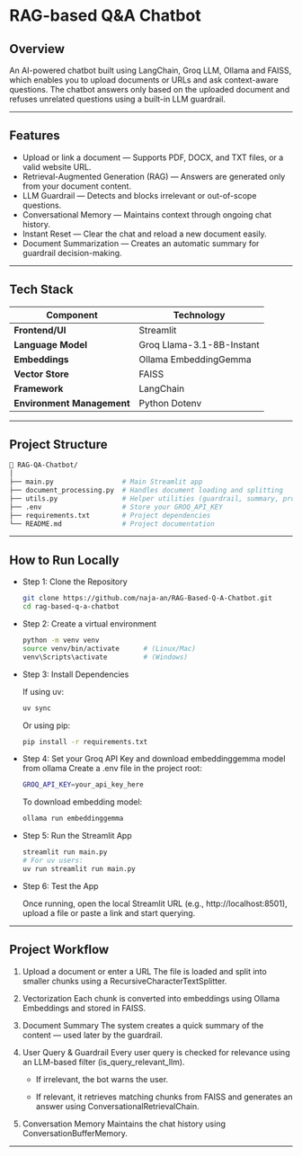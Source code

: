 # RAG-based Q&A Chatbot

## Overview

An AI-powered chatbot built using LangChain, Groq LLM, Ollama and FAISS, which enables you to upload documents or URLs and ask context-aware questions.
The chatbot answers only based on the uploaded document and refuses unrelated questions using a built-in LLM guardrail.

------------------------------------------------------------------------

## Features

- Upload or link a document — Supports PDF, DOCX, and TXT files, or a valid website URL.
- Retrieval-Augmented Generation (RAG) — Answers are generated only from your document content.
- LLM Guardrail — Detects and blocks irrelevant or out-of-scope questions.
- Conversational Memory — Maintains context through ongoing chat history.
- Instant Reset — Clear the chat and reload a new document easily.
- Document Summarization — Creates an automatic summary for guardrail decision-making.

------------------------------------------------------------------------

## Tech Stack

| Component                  | Technology                |
| -------------------------- | ------------------------- |
| **Frontend/UI**            | Streamlit                 |
| **Language Model**         | Groq Llama-3.1-8B-Instant |
| **Embeddings**             | Ollama EmbeddingGemma     |
| **Vector Store**           | FAISS                     |
| **Framework**              | LangChain                 |
| **Environment Management** | Python Dotenv             |

------------------------------------------------------------------------

## Project Structure

``` bash
📘 RAG-QA-Chatbot/
│
├── main.py                 # Main Streamlit app
├── document_processing.py  # Handles document loading and splitting
├── utils.py                # Helper utilities (guardrail, summary, prompts)
├── .env                    # Store your GROQ_API_KEY
├── requirements.txt        # Project dependencies
└── README.md               # Project documentation
```

------------------------------------------------------------------------

## How to Run Locally

-  Step 1: Clone the Repository

    ``` bash
    git clone https://github.com/naja-an/RAG-Based-Q-A-Chatbot.git
    cd rag-based-q-a-chatbot

    ```

-  Step 2: Create a virtual environment
    ``` bash
    python -m venv venv
    source venv/bin/activate      # (Linux/Mac)
    venv\Scripts\activate         # (Windows)
    ```

-  Step 3: Install Dependencies

    If using uv:

    ``` bash
    uv sync

    ```
    Or using pip:

    ``` bash
    pip install -r requirements.txt

    ```

-  Step 4: Set your Groq API Key and download embeddinggemma model from ollama
    Create a .env file in the project root:
    ``` bash
    GROQ_API_KEY=your_api_key_here
    ```
    To download embedding model:
    ``` bash
    ollama run embeddinggemma
    ```

-  Step 5: Run the Streamlit App
    ``` bash
    streamlit run main.py
    # For uv users:
    uv run streamlit run main.py
    ```

-  Step 6: Test the App

    Once running, open the local Streamlit URL (e.g., http://localhost:8501), upload a file or paste a link and start querying.

------------------------------------------------------------------------

## Project Workflow
1. Upload a document or enter a URL
The file is loaded and split into smaller chunks using a RecursiveCharacterTextSplitter.

2. Vectorization
Each chunk is converted into embeddings using Ollama Embeddings and stored in FAISS.

3. Document Summary
The system creates a quick summary of the content — used later by the guardrail.

4. User Query & Guardrail
Every user query is checked for relevance using an LLM-based filter (is_query_relevant_llm).

    - If irrelevant, the bot warns the user.

    - If relevant, it retrieves matching chunks from FAISS and generates an answer using ConversationalRetrievalChain.

5. Conversation Memory
Maintains the chat history using ConversationBufferMemory.

------------------------------------------------------------------------

